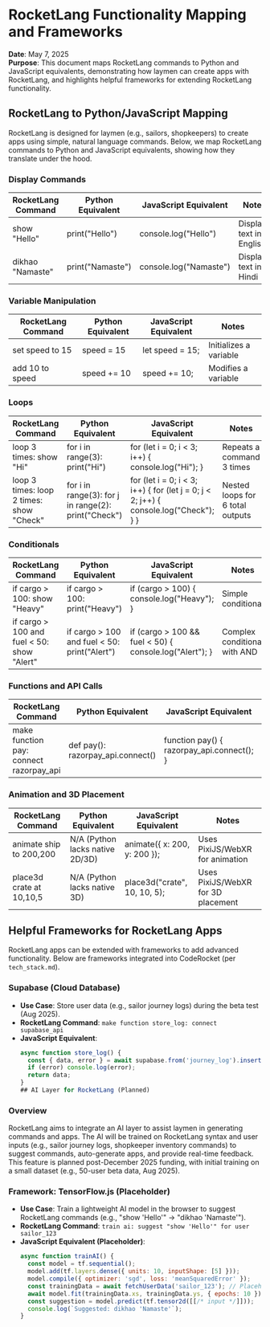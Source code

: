 ﻿# RocketLang Functionality Mapping and Frameworks

**Date**: May 7, 2025  
**Purpose**: This document maps RocketLang commands to Python and JavaScript equivalents, demonstrating how laymen can create apps with RocketLang, and highlights helpful frameworks for extending RocketLang functionality.

## RocketLang to Python/JavaScript Mapping

RocketLang is designed for laymen (e.g., sailors, shopkeepers) to create apps using simple, natural language commands. Below, we map RocketLang commands to Python and JavaScript equivalents, showing how they translate under the hood.

### Display Commands
| RocketLang Command         | Python Equivalent                     | JavaScript Equivalent                   | Notes                              |
|----------------------------|---------------------------------------|-----------------------------------------|------------------------------------|
| show "Hello"              | print("Hello")                       | console.log("Hello")                   | Displays text in English          |
| dikhao "Namaste"          | print("Namaste")                     | console.log("Namaste")                 | Displays text in Hindi            |

### Variable Manipulation
| RocketLang Command         | Python Equivalent                     | JavaScript Equivalent                   | Notes                              |
|----------------------------|---------------------------------------|-----------------------------------------|------------------------------------|
| set speed to 15           | speed = 15                           | let speed = 15;                        | Initializes a variable            |
| add 10 to speed           | speed += 10                          | speed += 10;                           | Modifies a variable               |

### Loops
| RocketLang Command         | Python Equivalent                     | JavaScript Equivalent                   | Notes                              |
|----------------------------|---------------------------------------|-----------------------------------------|------------------------------------|
| loop 3 times: show "Hi"   | for i in range(3): print("Hi")       | for (let i = 0; i < 3; i++) { console.log("Hi"); } | Repeats a command 3 times         |
| loop 3 times: loop 2 times: show "Check" | for i in range(3): for j in range(2): print("Check") | for (let i = 0; i < 3; i++) { for (let j = 0; j < 2; j++) { console.log("Check"); } } | Nested loops for 6 total outputs |

### Conditionals
| RocketLang Command         | Python Equivalent                     | JavaScript Equivalent                   | Notes                              |
|----------------------------|---------------------------------------|-----------------------------------------|------------------------------------|
| if cargo > 100: show "Heavy" | if cargo > 100: print("Heavy")       | if (cargo > 100) { console.log("Heavy"); } | Simple conditional                |
| if cargo > 100 and fuel < 50: show "Alert" | if cargo > 100 and fuel < 50: print("Alert") | if (cargo > 100 && fuel < 50) { console.log("Alert"); } | Complex conditional with AND      |

### Functions and API Calls
| RocketLang Command         | Python Equivalent                     | JavaScript Equivalent                   | Notes                              |
|----------------------------|---------------------------------------|-----------------------------------------|------------------------------------|
| make function pay: connect razorpay_api | def pay(): razorpay_api.connect()    | function pay() { razorpay_api.connect(); } | Creates a function to call an API |

### Animation and 3D Placement
| RocketLang Command         | Python Equivalent                     | JavaScript Equivalent                   | Notes                              |
|----------------------------|---------------------------------------|-----------------------------------------|------------------------------------|
| animate ship to 200,200   | N/A (Python lacks native 2D/3D)      | animate({ x: 200, y: 200 });           | Uses PixiJS/WebXR for animation   |
| place3d crate at 10,10,5  | N/A (Python lacks native 3D)         | place3d("crate", 10, 10, 5);           | Uses PixiJS/WebXR for 3D placement |

## Helpful Frameworks for RocketLang Apps

RocketLang apps can be extended with frameworks to add advanced functionality. Below are frameworks integrated into CodeRocket (per `tech_stack.md`).

### Supabase (Cloud Database)
- **Use Case**: Store user data (e.g., sailor journey logs) during the beta test (Aug 2025).
- **RocketLang Command**: `make function store_log: connect supabase_api`
- **JavaScript Equivalent**: 
  ```javascript
  async function store_log() {
    const { data, error } = await supabase.from('journey_log').insert({ day: 1, lat: 22.7394, lon: 69.6872 });
    if (error) console.log(error);
    return data;
  }
  ## AI Layer for RocketLang (Planned)

### Overview
RocketLang aims to integrate an AI layer to assist laymen in generating commands and apps. The AI will be trained on RocketLang syntax and user inputs (e.g., sailor journey logs, shopkeeper inventory commands) to suggest commands, auto-generate apps, and provide real-time feedback. This feature is planned post-December 2025 funding, with initial training on a small dataset (e.g., 50-user beta data, Aug 2025).

### Framework: TensorFlow.js (Placeholder)
- **Use Case**: Train a lightweight AI model in the browser to suggest RocketLang commands (e.g., "show 'Hello'" → "dikhao 'Namaste'").
- **RocketLang Command**: `train ai: suggest "show 'Hello'" for user sailor_123`
- **JavaScript Equivalent (Placeholder)**:
  ```javascript
  async function trainAI() {
    const model = tf.sequential();
    model.add(tf.layers.dense({ units: 10, inputShape: [5] }));
    model.compile({ optimizer: 'sgd', loss: 'meanSquaredError' });
    const trainingData = await fetchUserData('sailor_123'); // Placeholder for user data
    await model.fit(trainingData.xs, trainingData.ys, { epochs: 10 });
    const suggestion = model.predict(tf.tensor2d([[/* input */]]));
    console.log(`Suggested: dikhao 'Namaste'`);
  }